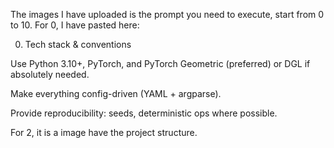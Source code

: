 The images I have uploaded is the prompt you need to execute, start from 0 to 10. For 0, I have pasted here:

0) Tech stack & conventions

Use Python 3.10+, PyTorch, and PyTorch Geometric (preferred) or DGL if absolutely needed.

Make everything config-driven (YAML + argparse).

Provide reproducibility: seeds, deterministic ops where possible.

For  2, it is a image have the project structure.

